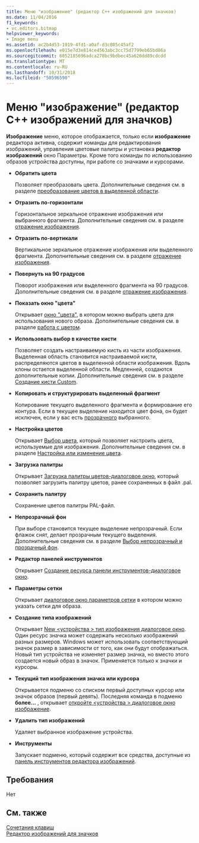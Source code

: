 ```yaml
---
title: Меню "изображение" (редактор C++ изображений для значков)
ms.date: 11/04/2016
f1_keywords:
- vc.editors.bitmap
helpviewer_keywords:
- Image menu
ms.assetid: ac2b4d53-1919-4fd1-a0af-d3c085c45af2
ms.openlocfilehash: e015e7d3e814ce4563abc3cc75d7799eb65bd86a
ms.sourcegitcommit: 6052185696adca270bc9bdbec45a626dd89cdcdd
ms.translationtype: MT
ms.contentlocale: ru-RU
ms.lasthandoff: 10/31/2018
ms.locfileid: "50596590"
---
```

# <a name="image-menu-c-image-editor-for-icons"></a>Меню "изображение" (редактор C++ изображений для значков)

**Изображение** меню, которое отображается, только если **изображение** редактора активна, содержит команды для редактирования изображений, управления цветовые палитры и установка **редактор изображений** окно Параметры. Кроме того команды по использованию образов устройства доступны, при работе со значками и курсорами.

- **Обратить цвета**

   Позволяет преобразовать цвета. Дополнительные сведения см. в разделе [преобразование цветов в выделенной области](../windows/inverting-the-colors-in-a-selection-image-editor-for-icons.md).

- **Отразить по-горизонтали**

   Горизонтальное зеркальное отражение изображения или выбранного фрагмента. Дополнительные сведения см. в разделе [отражение изображения](../windows/flipping-an-image-image-editor-for-icons.md).

- **Отразить по-вертикали**

   Вертикальное зеркальное отражение изображения или выделенного фрагмента. Дополнительные сведения см. в разделе [отражение изображения](../windows/flipping-an-image-image-editor-for-icons.md).

- **Повернуть на 90 градусов**

   Поворот изображения или выделенного фрагмента на 90 градусов. Дополнительные сведения см. в разделе [отражение изображения](../windows/flipping-an-image-image-editor-for-icons.md).

- **Показать окно "цвета"**

   Открывает [окно "цвета"](../windows/colors-window-image-editor-for-icons.md), в котором можно выбрать цвета для использования нового образа. Дополнительные сведения см. в разделе [работа с цветом](../windows/working-with-color-image-editor-for-icons.md).

- **Использовать выбор в качестве кисти**

   Позволяет создать настраиваемую кисть из части изображения. Выделенная область становится настраиваемой кисти, распределяются цветов в выделенной области изображения. Вдоль клоны остается выделенной области. Медленней, создаются дополнительные копии. Дополнительные сведения см. в разделе [Создание кисти Custom](../windows/creating-a-custom-brush-image-editor-for-icons.md).

- **Копировать и структурировать выделенный фрагмент**

   Копирование текущего выделенного фрагмента и формирование его контура. Если в текущее выделение находится цвет фона, он будет исключен, если у вас есть [прозрачного](../windows/choosing-a-transparent-or-opaque-background-image-editor-for-icons.md) выбранного.

- **Настройка цветов**

   Открывает [Выбор цвета](../windows/custom-color-selector-dialog-box-image-editor-for-icons.md), который позволяет настроить цвета, используемые для изображения. Дополнительные сведения см. в разделе [Настройка или изменение цвета](../windows/customizing-or-changing-colors-image-editor-for-icons.md).

- **Загрузка палитры**

   Открывает [Загрузка палитры цветов-диалоговое окно](../windows/load-palette-colors-dialog-box-image-editor-for-icons.md), который позволяет загрузить палитру цветов, ранее сохраненных в файл .pal.

- **Сохранить палитру**

   Сохранение цветов палитры PAL-файл.

- **Непрозрачный фон**

   При выборе становится текущее выделение непрозрачный. Если флажок снят, делает прозрачным текущего выделения. Дополнительные сведения см. в разделе [Выбор непрозрачный и прозрачный фон](../windows/choosing-a-transparent-or-opaque-background-image-editor-for-icons.md).

- **Редактор панелей инструментов**

   Открывает [Создание ресурса панели инструментов-диалоговое окно](../windows/new-toolbar-resource-dialog-box.md).

- **Параметры сетки**

   Открывает [диалоговое окно параметров сетки](../windows/grid-settings-dialog-box-image-editor-for-icons.md) в котором можно указать сетки для образа.

- **Создание типа изображений**

   Открывает [New \<устройства > тип изображения диалоговое окно](../windows/new-device-image-type-dialog-box-image-editor-for-icons.md). Один ресурс значка может содержать несколько изображений разных размеров. Windows может использовать соответствующий значок размер в зависимости от того, как они будут отображаться. Новый тип устройства не изменяет размер значка, но вместо этого создается новый образ в значок. Применяется только к значки и курсоры.

- **Текущий тип изображения значка или курсора**

   Открывается подменю со списком первый доступных курсор или значок образов (первый девять). Последняя команда в подменю **более...** , открывает [откройте \<устройства > диалоговое окно изображение](../windows/open-device-image-dialog-box-image-editor-for-icons.md).

- **Удалить тип изображений**

   Удаляет выбранное изображение устройства.

- **Инструменты**

   Запускает подменю, который содержит все средства, доступные из [панель инструментов редактора изображений](../windows/toolbar-image-editor-for-icons.md).

## <a name="requirements"></a>Требования

Нет

## <a name="see-also"></a>См. также

[Сочетания клавиш](../windows/accelerator-keys-image-editor-for-icons.md)<br/>
[Редактор изображений для значков](../windows/image-editor-for-icons.md)
